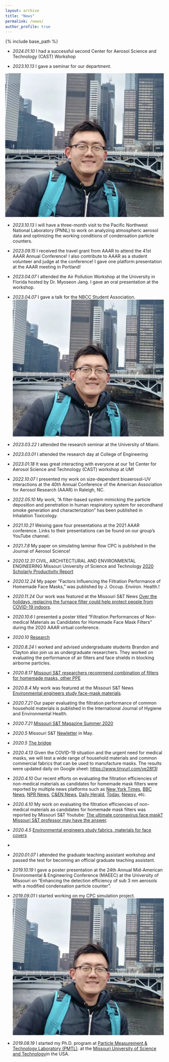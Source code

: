 ```yaml
---
layout: archive
title: "News"
permalink: /news/
author_profile: true
---
```


{% include base_path %}

- *2024.01.10* I had a successful second Center for Aerosol Science and Technology (CAST) Workshop

- *2023.10.13* I gave a seminar for our department.
<img src="/images/weixing_photo_3.jpg" alt="Example Image" />

- *2023.10.13* I will have a three-month visit to the Pacific Northwest National Laboratory (PNNL) to work on analyzing atmospheric aerosol data and optimizing the working conditions of condensation particle counters.

- *2023.09.15* I received the travel grant from AAAR to attend the 41st AAAR Annual Conference! I also contribute to AAAR as a student volunteer and judge at the conference! I gave one platform presentation at the AAAR meeting in Portland! 

- *2023.04.07* I attended the Air Pollution Workshop at the University in Florida hosted by Dr. Myoseon Jang. I gave an oral presentation at the workshop.

- *2023.04.07* I gave a talk for the NBCC Student Association.
    ![Example Image](/images/weixing_photo_3.jpg) 

- *2023.03.22* I attended the research seminar at the University of Miami.

- *2023.03.01* I attended the research day at College of Engineering

- *2023.01.18* It was great interacting with everyone at our 1st Center for Aerosol Science and Technology (CAST) workshop at UM! 

- *2022.10.07* I presented my work on size-dependent bioaerosol-UV interactions at the 40th Annual Conference of the American Association for Aerosol Research (AAAR) in Raleigh, NC.

- *2022.05.10* My work, “A filter-based system mimicking the particle deposition and penetration in human respiratory system for secondhand smoke generation and characterization” has been published in Inhalation Toxicology.

- *2021.10.21* Weixing gave four presentations at the 2021 AAAR conference. Links to their presentations can be found on our group’s YouTube channel.

- *2021.7.8* My paper on simulating laminar flow CPC is published in the Journal of Aerosol Science!
  
- *2020.12.31* CIVIL, ARCHITECTURAL AND ENVIRONMENTAL ENGINEERING Missouri University of Science and Technology [2020 Scholarly Productivity Report](https://scholarsmine.mst.edu/cgi/viewcontent.cgi?article=1008&context=care-scholarly_productivity_reports)

- *2020.12.24* My paper “Factors Influencing the Filtration Performance of Homemade Face Masks,” was published by  J. Occup. Environ. Health.!
  
- *2020.11.24* Our work was featured at the Missouri S&T News [Over the holidays, replacing the furnace filter could help protect people from COVID-19 indoors](https://news.mst.edu/2020/11/over-the-holidays-replacing-the-furnace-filter-could-help-protect-people-from-covid-19-indoors/).
  
- *2020.10.6* I presented a poster titled “Filtration Performances of Non-medical Materials as Candidates for Homemade Face Mask Filters” during the 2020 AAAR virtual conference.
  
- *2020.10* [Research](https://research.mst.edu/media/research/research/documents/researchmagazine/reSearch_2020_web.pdf)
  
- *2020.8.24* I worked and advised undergraduate students Brandon and Clayton also join us as undergraduate researchers. They worked on evaluating the performance of air filters and face shields in blocking airborne particles.
  
- *2020.8.17* [Missouri S&T researchers recommend combination of filters for homemade masks, other PPE](https://news.mst.edu/2020/08/missouri-st-researchers-recommend-combination-of-filters-for-homemade-masks-other-ppe/)
  
- *2020.8.4* My work was featured at the Missouri S&T News [Environmental engineers study face-mask materials](https://magazine.mst.edu/2020/08/environmental-engineers-study-face-mask-materials/).
  
- *2020.7.21* Our paper evaluating the filtration performance of common household materials is published in the International Journal of Hygiene and Environmental Health.
  
- *2020.7.21* [Missouri S&T Magazine Summer 2020](https://scholarsmine.mst.edu/cgi/viewcontent.cgi?article=1063&context=alumni-magazine)
  
- *2020.5* Missouri S&T [Newletter](https://massemail.mst.edu/w/lJ3oD6pjEyXqU6Q16vSTzg) in May.
  
- *2020.5* [The bridge](https://care.mst.edu/media/academic/care/documents/bridge/The%20Bridge_Spring%202020.pdf)
  
- *2020.4.13* Given the COVID-19 situation and the urgent need for medical masks, we will test a wide range of household materials and common commercial fabrics that can be used to manufacture masks. The results were updated daily on Google sheet: https://www.tinyurl.com/ve28f3l

- *2020.4.10* Our recent efforts on evaluating the filtration efficiencies of non-medical materials as candidates for homemade mask filters were reported by multiple news platforms such as [New York Times](https://www.nytimes.com/article/coronavirus-homemade-mask-material-DIY-face-mask-ppe.html), [BBC News](https://www.bbc.com/future/article/20200504-coronavirus-what-is-the-best-kind-of-face-mask), [NPR News](https://www.npr.org/sections/goatsandsoda/2020/04/22/840146830/adding-a-nylon-stocking-layer-could-boost-protection-from-cloth-masks-study-find), [C&EN News](https://cen.acs.org/materials/Scientists-take-closer-look-materials/98/i25), [Daily Herald](https://www.dailyherald.com/news/20200407/what-makes-for-a-good-homemade-face-mask/), [Today](https://www.today.com/style/what-type-fabric-best-face-masks-t179615), [Newsy](https://scrippsnews.com/stories/which-diy-masks-actually-work/), etc.

- *2020.4.10* My work on evaluating the filtration efficiencies of non-medical materials as candidates for homemade mask filters was reported by Missouri S&T Youtube: [The ultimate coronavirus face mask? Missouri S&T professor may have the answer](https://www.youtube.com/watch?v=xhckSGPT9Rg&t=1s).
  
- *2020.4.5* [Environmental engineers study fabrics, materials for face covers](https://news.mst.edu/2020/04/environmental-engineers-study-fabrics-materials-for-face-covers/)
- 
- *2020.01.07* I attended the graduate teaching assistant workshop and passed the test for becoming an official graduate teaching assistant.

- *2019.10.19* I gave a poster presentation at the 24th Annual Mid-American Environmental & Engineering Conference (MAEEC) at the University of Missouri on “Enhancing the detection efficiency of sub 3 nm aerosols with a modified condensation particle counter”.

- *2019.09.01* I started working on my CPC simulation project.![Example Image](/images/weixing_photo_3.jpg "This is an example image")
  
- *2019.08.19* I started my Ph.D. program at [Particle Measurement & Technology Laboratory (PMTL)](https://pmtl.coe.miami.edu/index.html). at the [Missouri University of Science and Technology](https://www.mst.edu/)in the USA.
